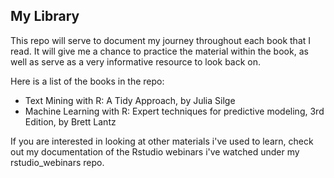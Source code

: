 ## My Library

This repo will serve to document my journey throughout each book that I read. It will give me a chance to practice the
material within the book, as well as serve as a very informative resource to look back on.

Here is a list of the books in the repo:

- Text Mining with R: A Tidy Approach, by Julia Silge
- Machine Learning with R: Expert techniques for predictive modeling, 3rd Edition, by Brett Lantz

If you are interested in looking at other materials i've used to learn, check out my documentation of the Rstudio webinars
i've watched under my rstudio_webinars repo.
